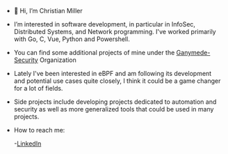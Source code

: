 - 👋 Hi, I’m Christian Miller

- I’m interested in software development, in particular in InfoSec, Distributed Systems, and Network programming. I've worked primarily with Go, C, Vue, Python and Powershell.
  
- You can find some additional projects of mine under the [Ganymede-Security](https://github.com/ganymede-security) Organization   
  
- Lately I've been interested in eBPF and am following its development and potential use cases quite closely, I think it could be a game changer for a lot of fields.  
  
- Side projects include developing projects dedicated to automation and security as well as more generalized tools that
  could be used in many projects. 
  
- How to reach me:

    -[LinkedIn](https://www.linkedin.com/in/christian-miller-266684168/)


<!---
christianm20358/christianm20358 is a ✨ special ✨ repository because its `README.md` (this file) appears on your GitHub profile.
You can click the Preview link to take a look at your changes.
--->
